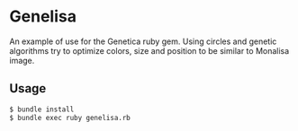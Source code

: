 # Genelisa

An example of use for the Genetica ruby gem. Using circles and genetic algorithms try to optimize colors, size and position to be similar to Monalisa image.

## Usage

```sh
$ bundle install
$ bundle exec ruby genelisa.rb
```
